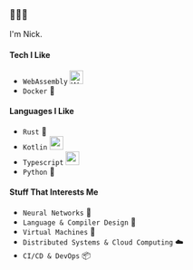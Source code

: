 ### 🍥🍜🦐

I'm Nick.

#### Tech I Like
- `WebAssembly` <img height="24" alt="WebAssembly Logo" src="https://upload.wikimedia.org/wikipedia/commons/thumb/1/1f/WebAssembly_Logo.svg/32px-WebAssembly_Logo.svg.png">
- `Docker` 🐳

#### Languages I Like
- `Rust` 🦀
- `Kotlin` <img height="24" src="https://img.icons8.com/color/48/000000/kotlin.png">
- `Typescript` <img height="24" src="https://img.icons8.com/color/48/000000/typescript.png">
- `Python` 🐍

#### Stuff That Interests Me
- `Neural Networks` 🧠
- `Language & Compiler Design` 🔨
- `Virtual Machines` 💾
- `Distributed Systems & Cloud Computing` ☁️
- `CI/CD & DevOps` 📦
